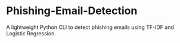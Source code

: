 # Phishing-Email-Detection
A lightweight Python CLI to detect phishing emails using TF-IDF and Logistic Regression.
